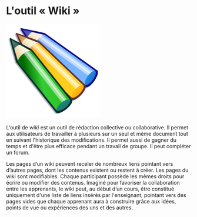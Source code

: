 # L'outil « Wiki »

![](../../.gitbook/assets/image295%20%281%29.svg)

L'outil de _wiki_ est un outil de rédaction collective ou collaborative. Il permet aux utilisateurs de travailler à plusieurs sur un seul et même document tout en suivant l'historique des modifications. Il permet aussi de gagner du temps et d'être plus efficace pendant un travail de groupe. Il peut compléter un forum.

Les pages d’un wiki peuvent receler de nombreux liens pointant vers d’autres pages, dont les contenus existent ou restent à créer. Les pages du wiki sont modifiables. Chaque participant possède les mêmes droits pour écrire ou modifier des contenus. Imaginé pour favoriser la collaboration entre les apprenants, le wiki peut, au début d’un cours, être constitué uniquement d'une liste de liens insérés par l'enseignant, pointant vers des pages vides que chaque apprenant aura à construire grâce aux idées, points de vue ou expériences des uns et des autres.

